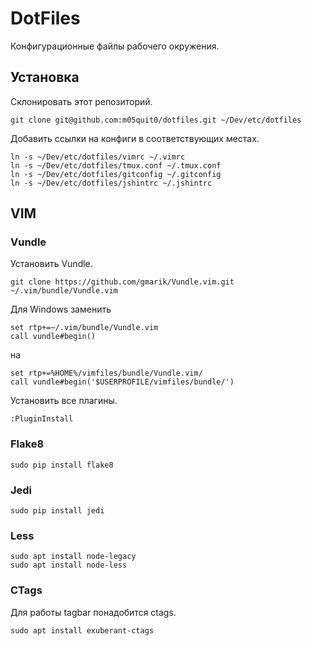 # DotFiles

Конфигурационные файлы рабочего окружения.

## Установка
Склонировать этот репозиторий.

    git clone git@github.com:m05quit0/dotfiles.git ~/Dev/etc/dotfiles

Добавить ссылки на конфиги в соответствующих местах.

    ln -s ~/Dev/etc/dotfiles/vimrc ~/.vimrc
    ln -s ~/Dev/etc/dotfiles/tmux.conf ~/.tmux.conf
    ln -s ~/Dev/etc/dotfiles/gitconfig ~/.gitconfig
    ln -s ~/Dev/etc/dotfiles/jshintrc ~/.jshintrc

## VIM

### Vundle
Установить Vundle.

    git clone https://github.com/gmarik/Vundle.vim.git ~/.vim/bundle/Vundle.vim

Для Windows заменить

    set rtp+=~/.vim/bundle/Vundle.vim
    call vundle#begin()

на

    set rtp+=%HOME%/vimfiles/bundle/Vundle.vim/
    call vundle#begin('$USERPROFILE/vimfiles/bundle/')

Установить все плагины.

    :PluginInstall

### Flake8
    
    sudo pip install flake8

### Jedi
    
    sudo pip install jedi

### Less
    sudo apt install node-legacy
    sudo apt install node-less

### CTags
Для работы tagbar понадобится ctags.

    sudo apt install exuberant-ctags
